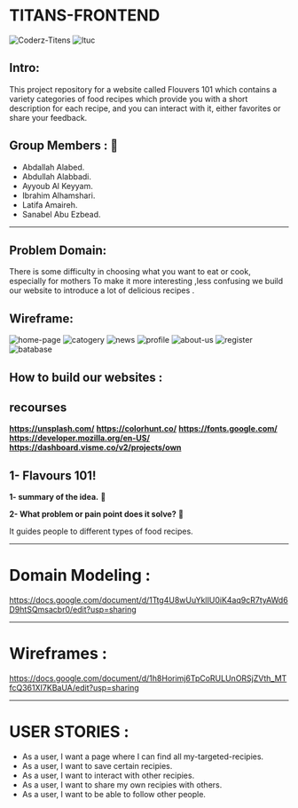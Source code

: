 # TITANS-FRONTEND
![Coderz-Titens](https://avatars.githubusercontent.com/u/86403687?s=200&v=4)
![ltuc](https://dashboard.madaresonajo.com/images/Luminus%20Technical%20University%20College/1595913289.png )

## Intro:
This project repository for a website called Flouvers 101 which contains a variety categories of food recipes which provide you with a short description for each recipe, and you can interact with it, either favorites or share your feedback. 

## Group Members : 👥
- Abdallah Alabed.
- Abdullah Alabbadi.
- Ayyoub Al Keyyam.
- Ibrahim Alhamshari.
- Latifa Amaireh.
- Sanabel Abu Ezbead.
-------------------------------------------------------------------------------------------------------------------
## Problem Domain:
There is some difficulty in choosing what you want to eat or cook, especially for mothers 
To make it more interesting ,less confusing we build our website to introduce a lot of delicious recipes .
## Wireframe:
![home-page](src/images/Screenshot_1.png)
![catogery](src/images/Screenshot_2.png)
![news](src/images/Screenshot_3.png)
![profile](src/images/Screenshot_4.png)
![about-us](src/images/Screenshot_5.png)
![register](src/images/Screenshot_6.png)
![batabase](src/images/Screenshot_8.png)

## How to build our websites :


## recourses

**https://unsplash.com/**
**https://colorhunt.co/**
**https://fonts.google.com/**
**https://developer.mozilla.org/en-US/**
**https://dashboard.visme.co/v2/projects/own**

## 1- Flavours 101!

**1- summary of the idea.** :pushpin:


  
**2- What problem or pain point does it solve?** :pushpin:

It guides people to different types of food recipes.

---------------------------------------------------------------------------------------------------------------------
# Domain Modeling : 

https://docs.google.com/document/d/1Ttg4U8wUuYklIU0iK4aq9cR7tyAWd6D9htSQmsacbr0/edit?usp=sharing

---------------------------------------------------------------------------------------------------------------------
# Wireframes :

https://docs.google.com/document/d/1h8Horimj6TpCoRULUnORSjZVth_MTfcQ361XI7KBaUA/edit?usp=sharing

---------------------------------------------------------------------------------------------------------------------
# USER STORIES : 
- As a user, I want a page where I can find all my-targeted-recipies.
- As a user, I want to save certain recipies. 
- As a user, I want to interact with other recipies. 
- As a user, I want to share my own recipies with others. 
- As a user, I want to be able to follow other people. 

